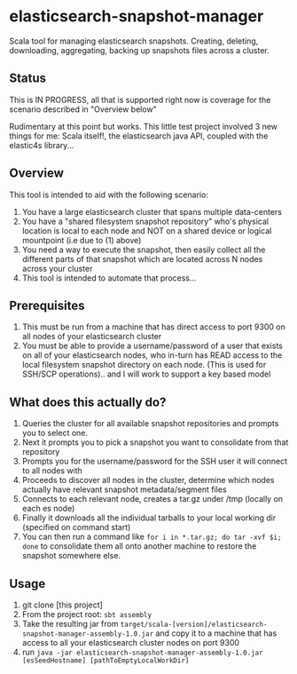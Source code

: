 # elasticsearch-snapshot-manager
Scala tool for managing elasticsearch snapshots. Creating, deleting, downloading, aggregating, backing up snapshots files across a cluster.

## Status

This is IN PROGRESS, all that is supported right now is coverage for the scenario described in "Overview below"

Rudimentary at this point but works. This little test project involved 3 new things for me: Scala itself!, the elasticsearch java API, coupled with the elastic4s library...

## Overview

This tool is intended to aid with the following scenario:

1. You have a large elasticsearch cluster that spans multiple data-centers
2. You have a "shared filesystem snapshot repository" who's physical location is local to each node and NOT on a shared device or logical mountpoint (i.e due to (1) above)
3. You need a way to execute the snapshot, then easily collect all the different parts of that snapshot which are located across N nodes across your cluster
4. This tool is intended to automate that process...

## Prerequisites

1. This must be run from a machine that has direct access to port 9300 on all nodes of your elasticsearch cluster
2. You must be able to provide a username/password of a user that exists on all of your elasticsearch nodes, who in-turn has READ access to the local filesystem snapshot directory on each node. (This is used for SSH/SCP operations).. and I will work to support a key based model

## What does this actually do?

1. Queries the cluster for all available snapshot repositories and prompts you to select one.
2. Next it prompts you to pick a snapshot you want to consolidate from that repository
3. Prompts you for the username/password for the SSH user it will connect to all nodes with
4. Proceeds to discover all nodes in the cluster, determine which nodes actually have relevant snapshot metadata/segment files
5. Connects to each relevant node, creates a tar.gz under /tmp (locally on each es node)
6. Finally it downloads all the individual tarballs to your local working dir (specified on command start)
7. You can then run a command like `for i in *.tar.gz; do tar -xvf $i; done` to consolidate them all onto another machine to restore the snapshot somewhere else.

## Usage

1. git clone [this project]
2. From the project root: `sbt assembly`
3. Take the resulting jar from `target/scala-[version]/elasticsearch-snapshot-manager-assembly-1.0.jar` and copy it to a machine that has access to all your elasticsearch cluster nodes on port 9300
4. run `java -jar elasticsearch-snapshot-manager-assembly-1.0.jar [esSeedHostname] [pathToEmptyLocalWorkDir]`

